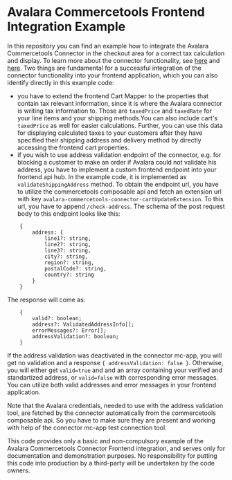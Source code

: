 # Avalara Commercetools Frontend Integration Example

In this repository you can find an example how to integrate the Avalara Commercetools Connector in the checkout area for a correct tax calculation and display. To learn more about the connector functionality, see [here](https://projects.mediaopt.de/projects/mopt-ecomqe/wiki/Commercetools_documentation) and [here](https://projects.mediaopt.de/projects/mopt-ecomqe/wiki/Avalara_user_manual).
Two things are fundamental for a successful integration of the connector functionality into your frontend application, which you can also identify directly in this example code:
- you have to extend the frontend Cart Mapper to the properties that contain tax relevant information, since it is where the Avalara connector is writing tax information to. Those are `taxedPrice` and `taxedRate` for your line items and your shipping methods.You can also include cart's `taxedPrice` as well for easier calculations. Further, you can use this data for displaying calculated taxes to your customers after they have specified their shipping address and delivery method by directly accessing the frontend cart properties.
- if you wish to use address validation endpoint of the connector, e.g. for blocking a customer to make an order if Avalara could not validate his address, you have to implement a custom frontend endpoint into your frontend api hub. In the example code, it is implemented as `validateShippingAddress` method. To obtain the endpoint url, you have to utilize the commercetools composable api and fetch an extension url with key `avalara-commercetools-connector-cartUpdateExtension`. To this url, you have to append `/check-address`. The schema of the post request body to this endpoint looks like this: 
```
    {
        address: {
            line1?: string, 
            line2?: string, 
            line3?: string, 
            city?: string, 
            region?: string, 
            postalCode?: string,
            country?: string
        }
    }
```
The response will come as: 
```
    {
        valid?: boolean;
        address?: ValidatedAddressInfo[];
        errorMessages?: Error[];
        addressValidation?: boolean;
    }
```
If the address validation was deactivated in the connector mc-app, you will get no validation and a response `{ addressValidation: false }`. Otherwise, you will either get `valid=true` and and an array containing your verified and standartized address, or `valid=false` with corresponding error messages. You can utilize both valid addresses and error messages in your frontend application. 

Note that the Avalara credentials, needed to use with the address validation tool, are fetched by the connector automatically from the commercetools composable api. So you have to make sure they are present and working with help of the connector mc-app test connection tool. 

This code provides only a basic and non-compulsory example of the Avalara Commercetools Connector Frontend integration, and serves only for documentation and demonstration purposes. No responsibility for putting this code into production by a third-party will be undertaken by the code owners.
